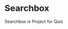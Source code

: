 # Searchbox
Searchbox is Project for Quiz
<!--6410510350 Napapun Srithongkul-->
<!--6410510276 Akarawint Poolyarat-->